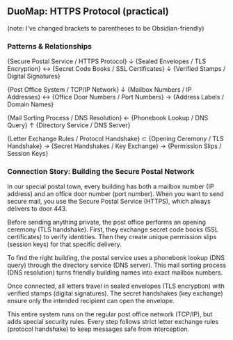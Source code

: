 
## DuoMap: HTTPS Protocol (practical)
(note: I've changed brackets to parentheses to be Obsidian-friendly)

### Patterns & Relationships

{Secure Postal Service / HTTPS Protocol}
  ↓
{Sealed Envelopes / TLS Encryption}
  ↔ {Secret Code Books / SSL Certificates}
  ↓
{Verified Stamps / Digital Signatures}

{Post Office System / TCP/IP Network}
  ↓
{Mailbox Numbers / IP Addresses}
  ↔ {Office Door Numbers / Port Numbers}
  → {Address Labels / Domain Names}

{Mail Sorting Process / DNS Resolution}
  ← {Phonebook Lookup / DNS Query}
  ↑ {Directory Service / DNS Server}

{Letter Exchange Rules / Protocol Handshake}
  ⊂ {Opening Ceremony / TLS Handshake}
  → {Secret Handshakes / Key Exchange}
  → {Permission Slips / Session Keys}

### Connection Story: Building the Secure Postal Network

In our special postal town, every building has both a mailbox number (IP address) and an office door number (port number). When you want to send secure mail, you use the Secure Postal Service (HTTPS), which always delivers to door 443.

Before sending anything private, the post office performs an opening ceremony (TLS handshake). First, they exchange secret code books (SSL certificates) to verify identities. Then they create unique permission slips (session keys) for that specific delivery.

To find the right building, the postal service uses a phonebook lookup (DNS query) through the directory service (DNS server). This mail sorting process (DNS resolution) turns friendly building names into exact mailbox numbers.

Once connected, all letters travel in sealed envelopes (TLS encryption) with verified stamps (digital signatures). The secret handshakes (key exchange) ensure only the intended recipient can open the envelope.

This entire system runs on the regular post office network (TCP/IP), but adds special security rules. Every step follows strict letter exchange rules (protocol handshake) to keep messages safe from interception.
